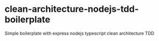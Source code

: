 # clean-architecture-nodejs-tdd-boilerplate
Simple boilerplate with express nodejs typescript clean architecture TDD
